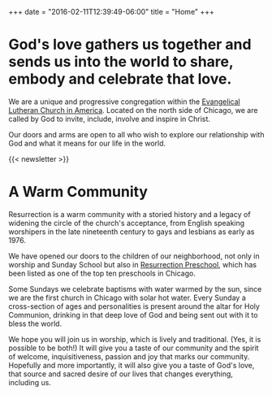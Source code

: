 +++
date = "2016-02-11T12:39:49-06:00"
title = "Home"
+++

# God's love gathers us together and sends us into the world to share, embody and celebrate that love. 

We are a unique and progressive congregation within the [Evangelical Lutheran Church in America](#). Located on the north side of Chicago, we are called by God to invite, include, involve and inspire in Christ.

Our doors and arms are open to all who wish to explore our relationship with God and what it means for our life in the world.

{{< newsletter >}}

# A Warm Community

Resurrection is a warm community with a storied history and a legacy of widening the circle of the church's acceptance, from English speaking worshipers in the late nineteenth century to gays and lesbians as early as 1976.

We have opened our doors to the children of our neighborhood, not only in worship and Sunday School but also in [Resurrection Preschool](/preschool), which has been listed as one of the top ten preschools in Chicago.

Some Sundays we celebrate baptisms with water warmed by the sun, since we are the first church in Chicago with solar hot water. Every Sunday a cross-section of ages and personalities is present around the altar for Holy Communion, drinking in that deep love of God and being sent out with it to bless the world.  

We hope you will join us in worship, which is lively and traditional.  (Yes, it is possible to be both!)  It will give you a taste of our community and the spirit of welcome, inquisitiveness, passion and joy that marks our community.  Hopefully and more importantly, it will also give you a taste of God's love, that source and sacred desire of our lives that changes everything, including us.
